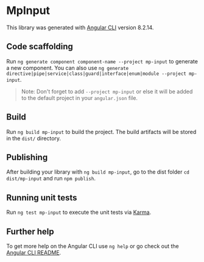 # MpInput

This library was generated with [Angular CLI](https://github.com/angular/angular-cli) version 8.2.14.

## Code scaffolding

Run `ng generate component component-name --project mp-input` to generate a new component. You can also use `ng generate directive|pipe|service|class|guard|interface|enum|module --project mp-input`.
> Note: Don't forget to add `--project mp-input` or else it will be added to the default project in your `angular.json` file. 

## Build

Run `ng build mp-input` to build the project. The build artifacts will be stored in the `dist/` directory.

## Publishing

After building your library with `ng build mp-input`, go to the dist folder `cd dist/mp-input` and run `npm publish`.

## Running unit tests

Run `ng test mp-input` to execute the unit tests via [Karma](https://karma-runner.github.io).

## Further help

To get more help on the Angular CLI use `ng help` or go check out the [Angular CLI README](https://github.com/angular/angular-cli/blob/master/README.md).
